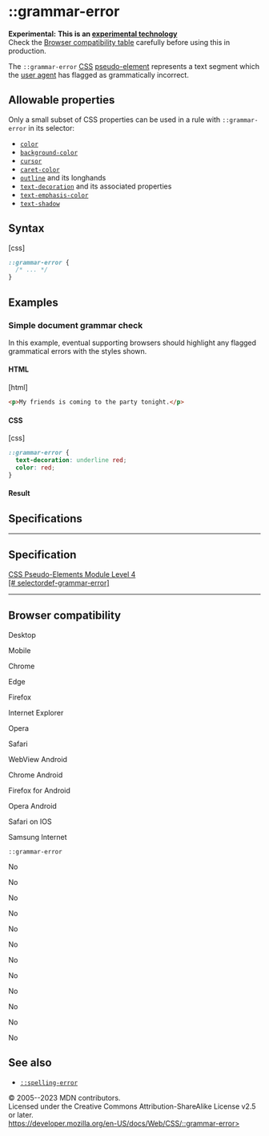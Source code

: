 ::grammar-error
===============

**Experimental:** **This is an [experimental
technology](https://developer.mozilla.org/en-US/docs/MDN/Writing_guidelines/Experimental_deprecated_obsolete#experimental)**\
Check the [Browser compatibility table](#browser_compatibility)
carefully before using this in production.

The `::grammar-error`
[CSS](https://developer.mozilla.org/en-US/docs/Web/CSS)
[pseudo-element](pseudo-elements.md) represents a text segment which the
[user
agent](https://developer.mozilla.org/en-US/docs/Glossary/User_agent) has
flagged as grammatically incorrect.

Allowable properties
--------------------

Only a small subset of CSS properties can be used in a rule with
`::grammar-error` in its selector:

- [`color`](_Resources/Markup%20And%20Styling/css/color.md)
- [`background-color`](background-color.md)
- [`cursor`](cursor.md)
- [`caret-color`](caret-color.md)
- [`outline`](outline.md) and its longhands
- [`text-decoration`](text-decoration.md) and its associated properties
- [`text-emphasis-color`](text-emphasis-color.md)
- [`text-shadow`](text-shadow.md)

Syntax
------

[css]

```css
::grammar-error {
  /* ... */
}
```

Examples
--------

### Simple document grammar check

In this example, eventual supporting browsers should highlight any
flagged grammatical errors with the styles shown.

#### HTML

[html]

```html
<p>My friends is coming to the party tonight.</p>
```

#### CSS

[css]

```css
::grammar-error {
  text-decoration: underline red;
  color: red;
}
```

#### Result

Specifications
--------------

  -----------------------------------------------------------------------------------------------------

Specification
  -----------------------------------------------------------------------------------------------------

  [CSS Pseudo-Elements Module Level 4\
  [\#
  selectordef-grammar-error]](https://drafts.csswg.org/css-pseudo/#selectordef-grammar-error)

  -----------------------------------------------------------------------------------------------------

Browser compatibility
---------------------

Desktop

Mobile

Chrome

Edge

Firefox

Internet Explorer

Opera

Safari

WebView Android

Chrome Android

Firefox for Android

Opera Android

Safari on IOS

Samsung Internet

`::grammar-error`

No

No

No

No

No

No

No

No

No

No

No

No

See also
--------

- [`::spelling-error`](::spelling-error)

© 2005--2023 MDN contributors.\
Licensed under the Creative Commons Attribution-ShareAlike License v2.5
or later.\
https://developer.mozilla.org/en-US/docs/Web/CSS/::grammar-error>
